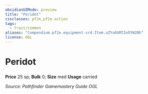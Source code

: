 ```yaml
---
obsidianUIMode: preview
title: "Peridot"
cssclasses: pf2e,pf2e-action
tags:
  - trait/common
aliases: "Compendium.pf2e.equipment-srd.Item.oZYu6GMIIoOYW2Nh"
license: OGL
---
```

# Peridot

### 


**Price** 25 sp; 
**Bulk** 0; **Size** med
**Usage** carried



*Source: Pathfinder Gamemastery Guide*
*OGL*